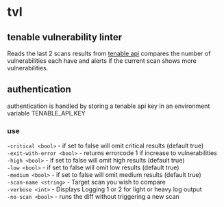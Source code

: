 # tvl 
## tenable vulnerability linter

Reads the last 2 scans results from [tenable api](https://developer.tenable.com/reference/navigate)
compares the number of vulnerabilities each have and alerts if the current scan shows more vulnerabilities. 


## authentication
 authentication is handled by storing a tenable api key in an environment variable TENABLE_API_KEY 
    

### use

`-critical <bool>` - if set to false will omit critical results (default true)<br>
`-exit-with-error <bool>` - returns errorcode 1 if increase to vulnerabilities <br>
`-high <bool>` - if set to false will omit high results (default true) <br>
`-low <bool>` - if set to false will omit low results (default true) <br>
`-medium <bool>` - if set to false will omit medium results (default true) <br>
`-scan-name <string>` - Target scan you wish to compare <br>
`-verbose <int>` - Displays Logging 1 or 2 for light or heavy log output <br>
`-no-scan <bool>` - runs the diff without triggering a new scan <br>

